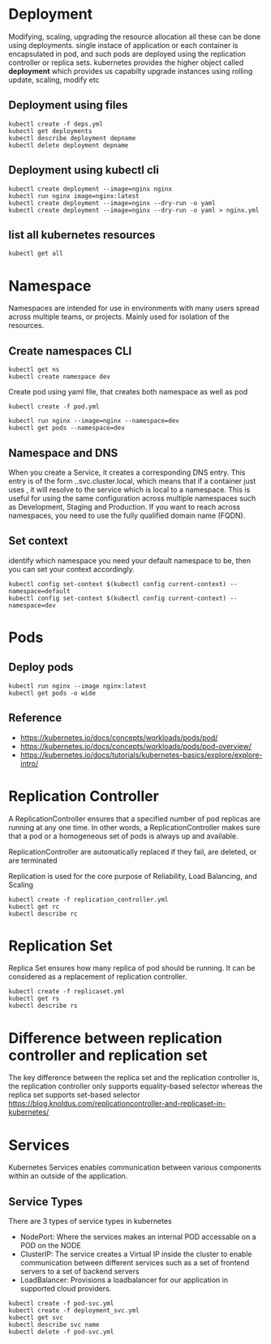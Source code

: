 # Deployment

Modifying, scaling, upgrading the resource allocation all these can be done using deployments.
single instace of application or each container is encapsulated in pod, and such pods are deployed using the replication controller or replica sets. kubernetes provides the higher object called **deployment** which provides us capabilty upgrade instances using rolling update, scaling, modify etc

## Deployment using files

```
kubectl create -f deps.yml
kubectl get deployments
kubectl describe deployment depname
kubectl delete deployment depname
```

## Deployment using kubectl cli
```
kubectl create deployment --image=nginx nginx
kubectl run nginx image=nginx:latest
kubectl create deployment --image=nginx --dry-run -o yaml
kubectl create deployment --image=nginx --dry-run -o yaml > nginx.yml
```

## list all kubernetes resources

```
kubectl get all
```

# Namespace

Namespaces are intended for use in environments with many users spread across multiple teams, or projects. Mainly used for isolation of the resources.

## Create namespaces CLI

```
kubectl get ns
kubectl create namespace dev
```

Create pod using yaml file, that creates both namespace as well as pod

```
kubectl create -f pod.yml
```

```
kubectl run nginx --image=nginx --namespace=dev
kubectl get pods --namespace=dev
```

## Namespace and DNS

When you create a Service, it creates a corresponding DNS entry. This entry is of the form <service-name>.<namespace-name>.svc.cluster.local, which means that if a container just uses <service-name>, it will resolve to the service which is local to a namespace. This is useful for using the same configuration across multiple namespaces such as Development, Staging and Production. If you want to reach across namespaces, you need to use the fully qualified domain name (FQDN).

## Set context

identify which namespace you need your default namespace to be, then you can set your context accordingly.

```
kubectl config set-context $(kubectl config current-context) --namespace=default
kubectl config set-context $(kubectl config current-context) --namespace=dev
```

# Pods

## Deploy pods

```
kubectl run nginx --image nginx:latest
kubectl get pods -o wide
```

## Reference
- https://kubernetes.io/docs/concepts/workloads/pods/pod/
- https://kubernetes.io/docs/concepts/workloads/pods/pod-overview/
- https://kubernetes.io/docs/tutorials/kubernetes-basics/explore/explore-intro/

# Replication Controller

A ReplicationController ensures that a specified number of pod replicas are running at any one time. In other words, a ReplicationController makes sure that a pod or a homogeneous set of pods is always up and available.

ReplicationController are automatically replaced if they fail, are deleted, or are terminated

Replication is used for the core purpose of Reliability, Load Balancing, and Scaling

```
kubectl create -f replication_controller.yml
kubectl get rc
kubectl describe rc
```

# Replication Set
Replica Set ensures how many replica of pod should be running. It can be considered as a replacement of replication controller.

```
kubectl create -f replicaset.yml
kubectl get rs
kubectl describe rs
```

# Difference between replication controller and replication set
The key difference between the replica set and the replication controller is, the replication controller only supports equality-based selector whereas the replica set supports set-based selector
https://blog.knoldus.com/replicationcontroller-and-replicaset-in-kubernetes/

# Services

Kubernetes Services enables communication between various components within an outside of the application.

## Service Types

There are 3 types of service types in kubernetes

- NodePort: Where the services makes an internal POD accessable on a POD on the NODE
- ClusterIP: The service creates a Virtual IP inside the cluster to enable communication between different services such as a set of frontend servers to a set of backend servers
- LoadBalancer: Provisions a loadbalancer for our application in supported cloud providers.

```
kubectl create -f pod-svc.yml
kubectl create -f deployment_svc.yml
kubectl get svc
kubectl describe svc name
kubectl delete -f pod-svc.yml
```

